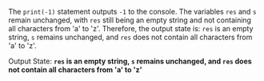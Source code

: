 The `print(-1)` statement outputs `-1` to the console. The variables `res` and `s` remain unchanged, with `res` still being an empty string and not containing all characters from 'a' to 'z'. Therefore, the output state is: `res` is an empty string, `s` remains unchanged, and `res` does not contain all characters from 'a' to 'z'.

Output State: **`res` is an empty string, `s` remains unchanged, and `res` does not contain all characters from 'a' to 'z'**